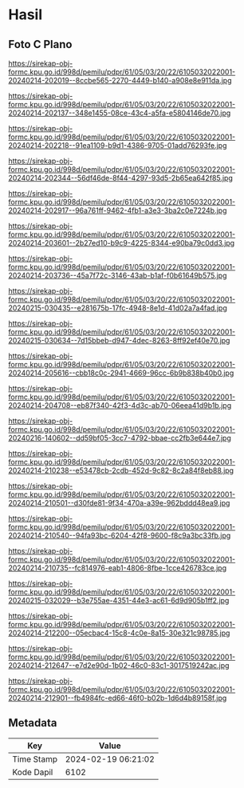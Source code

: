 # Hasil

## Foto C Plano

https://sirekap-obj-formc.kpu.go.id/998d/pemilu/pdpr/61/05/03/20/22/6105032022001-20240214-202019--8ccbe565-2270-4449-b140-a908e8e911da.jpg

https://sirekap-obj-formc.kpu.go.id/998d/pemilu/pdpr/61/05/03/20/22/6105032022001-20240214-202137--348e1455-08ce-43c4-a5fa-e5804146de70.jpg

https://sirekap-obj-formc.kpu.go.id/998d/pemilu/pdpr/61/05/03/20/22/6105032022001-20240214-202218--91ea1109-b9d1-4386-9705-01add76293fe.jpg

https://sirekap-obj-formc.kpu.go.id/998d/pemilu/pdpr/61/05/03/20/22/6105032022001-20240214-202344--56df46de-8f44-4297-93d5-2b65ea642f85.jpg

https://sirekap-obj-formc.kpu.go.id/998d/pemilu/pdpr/61/05/03/20/22/6105032022001-20240214-202917--96a761ff-9462-4fb1-a3e3-3ba2c0e7224b.jpg

https://sirekap-obj-formc.kpu.go.id/998d/pemilu/pdpr/61/05/03/20/22/6105032022001-20240214-203601--2b27ed10-b9c9-4225-8344-e90ba79c0dd3.jpg

https://sirekap-obj-formc.kpu.go.id/998d/pemilu/pdpr/61/05/03/20/22/6105032022001-20240214-203736--45a7f72c-3146-43ab-b1af-f0b61649b575.jpg

https://sirekap-obj-formc.kpu.go.id/998d/pemilu/pdpr/61/05/03/20/22/6105032022001-20240215-030435--e281675b-17fc-4948-8e1d-41d02a7a4fad.jpg

https://sirekap-obj-formc.kpu.go.id/998d/pemilu/pdpr/61/05/03/20/22/6105032022001-20240215-030634--7d15bbeb-d947-4dec-8263-8ff92ef40e70.jpg

https://sirekap-obj-formc.kpu.go.id/998d/pemilu/pdpr/61/05/03/20/22/6105032022001-20240214-205616--cbb18c0c-2941-4669-96cc-6b9b838b40b0.jpg

https://sirekap-obj-formc.kpu.go.id/998d/pemilu/pdpr/61/05/03/20/22/6105032022001-20240214-204708--eb87f340-42f3-4d3c-ab70-06eea41d9b1b.jpg

https://sirekap-obj-formc.kpu.go.id/998d/pemilu/pdpr/61/05/03/20/22/6105032022001-20240216-140602--dd59bf05-3cc7-4792-bbae-cc2fb3e644e7.jpg

https://sirekap-obj-formc.kpu.go.id/998d/pemilu/pdpr/61/05/03/20/22/6105032022001-20240214-210238--e53478cb-2cdb-452d-9c82-8c2a84f8eb88.jpg

https://sirekap-obj-formc.kpu.go.id/998d/pemilu/pdpr/61/05/03/20/22/6105032022001-20240214-210501--d30fde81-9f34-470a-a39e-962bddd48ea9.jpg

https://sirekap-obj-formc.kpu.go.id/998d/pemilu/pdpr/61/05/03/20/22/6105032022001-20240214-210540--94fa93bc-6204-42f8-9600-f8c9a3bc33fb.jpg

https://sirekap-obj-formc.kpu.go.id/998d/pemilu/pdpr/61/05/03/20/22/6105032022001-20240214-210735--fc814976-eab1-4806-8fbe-1cce426783ce.jpg

https://sirekap-obj-formc.kpu.go.id/998d/pemilu/pdpr/61/05/03/20/22/6105032022001-20240215-032029--b3e755ae-4351-44e3-ac61-6d9d905b1ff2.jpg

https://sirekap-obj-formc.kpu.go.id/998d/pemilu/pdpr/61/05/03/20/22/6105032022001-20240214-212200--05ecbac4-15c8-4c0e-8a15-30e321c98785.jpg

https://sirekap-obj-formc.kpu.go.id/998d/pemilu/pdpr/61/05/03/20/22/6105032022001-20240214-212647--e7d2e90d-1b02-46c0-83c1-3017519242ac.jpg

https://sirekap-obj-formc.kpu.go.id/998d/pemilu/pdpr/61/05/03/20/22/6105032022001-20240214-212901--fb4984fc-ed66-46f0-b02b-1d6d4b89158f.jpg


## Metadata

| Key        | Value               |
| ---------- | ------------------- |
| Time Stamp | 2024-02-19 06:21:02 |
| Kode Dapil | 6102                |



